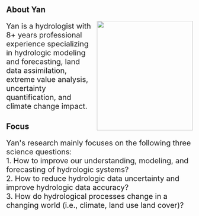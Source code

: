 ## About Yan
<img src="https://drive.google.com/uc?id=1lQFRHmFWoiUdK0OxbjH4KTczPsYY7isL" width="259" height="295" align="right">

<p style="font-size:20px">Yan is a hydrologist with 8+ years professional experience specializing in hydrologic modeling and forecasting, land data assimilation, extreme value analysis, uncertainty quantification, and climate change impact.</p> 

## Focus
<p style="font-size:20px">Yan's research mainly focuses on the following three science questions: <br />
1. How to improve our understanding, modeling, and forecasting of hydrologic systems?  <br />
2. How to reduce hydrologic data uncertainty and improve hydrologic data accuracy?  <br />
3. How do hydrological processes change in a changing world (i.e., climate, land use land cover)? </p>


